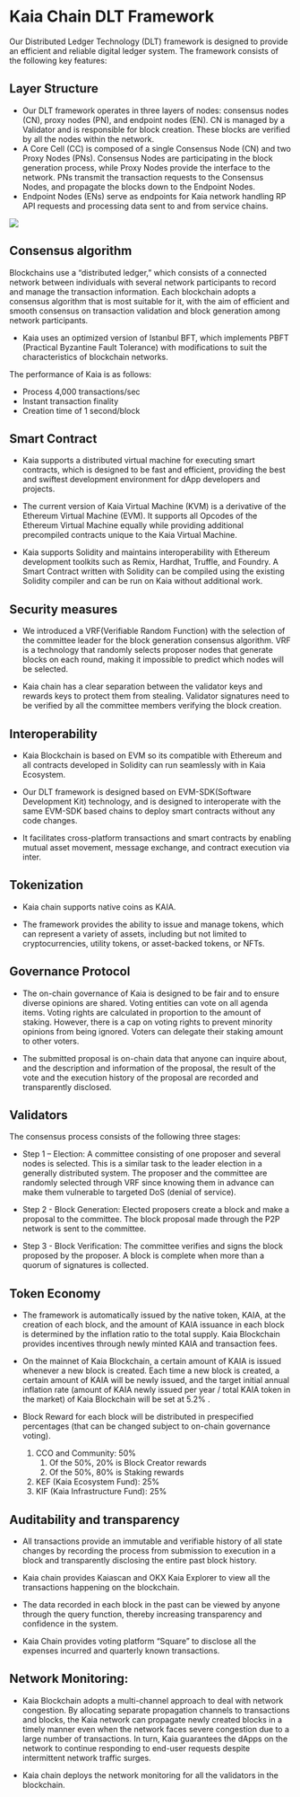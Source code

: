 # Kaia Chain DLT Framework

Our Distributed Ledger Technology (DLT) framework is designed to provide an efficient and reliable digital ledger system. The framework consists of the following key features:

## Layer Structure

- Our DLT framework operates in three layers of nodes: consensus nodes (CN), proxy nodes (PN), and endpoint nodes (EN). CN is managed by a Validator and is responsible for block creation. These blocks are verified by all the nodes within the network.
- A Core Cell (CC) is composed of a single Consensus Node (CN) and two Proxy Nodes (PNs). Consensus Nodes are participating in the block generation process, while Proxy Nodes provide the interface to the network. PNs transmit the transaction requests to the Consensus Nodes, and propagate the blocks down to the Endpoint Nodes.
- Endpoint Nodes (ENs) serve as endpoints for Kaia network handling RP API requests and processing data sent to and from service chains.

![](/img/misc/kaia-nodes.jpg)

## Consensus algorithm

Blockchains use a “distributed ledger,” which consists of a connected network between individuals with several network participants to record and manage the transaction information. Each blockchain adopts a consensus algorithm that is most suitable for it, with the aim of efficient and smooth consensus on transaction validation and block generation among network participants.

- Kaia uses an optimized version of Istanbul BFT, which implements PBFT (Practical Byzantine Fault Tolerance) with modifications to suit the characteristics of blockchain networks.

The performance of Kaia is as follows:

- Process 4,000 transactions/sec
- Instant transaction finality
- Creation time of 1 second/block

## Smart Contract

- Kaia supports a distributed virtual machine for executing smart contracts, which is designed to be fast and efficient, providing the best and swiftest development environment for dApp developers and projects.

- The current version of Kaia Virtual Machine (KVM) is a derivative of the Ethereum Virtual Machine (EVM). It supports all Opcodes of the Ethereum Virtual Machine equally while providing additional precompiled contracts unique to the Kaia Virtual Machine.

- Kaia supports Solidity and maintains interoperability with Ethereum development toolkits such as Remix, Hardhat, Truffle, and Foundry. A Smart Contract written with Solidity can be compiled using the existing Solidity compiler and can be run on Kaia without additional work.

## Security measures

- We introduced a VRF(Verifiable Random Function) with the selection of the committee leader for the block generation consensus algorithm. VRF is a technology that randomly selects proposer nodes that generate blocks on each round, making it impossible to predict which nodes will be selected.

- Kaia chain has a clear separation between the validator keys and rewards keys to protect them from stealing. Validator signatures need to be verified by all the committee members verifying the block creation.

## Interoperability

- Kaia Blockchain is based on EVM so its compatible with Ethereum and all contracts developed in Solidity can run seamlessly with in Kaia Ecosystem.

- Our DLT framework is designed based on EVM-SDK(Software Development Kit) technology, and is designed to interoperate with the same EVM-SDK based chains to deploy smart contracts without any code changes.

- It facilitates cross-platform transactions and smart contracts by enabling mutual asset movement, message exchange, and contract execution via inter.

## Tokenization

- Kaia chain supports native coins as KAIA.

- The framework provides the ability to issue and manage tokens, which can represent a variety of assets, including but not limited to cryptocurrencies, utility tokens, or asset-backed tokens, or NFTs.

## Governance Protocol

- The on-chain governance of Kaia is designed to be fair and to ensure diverse opinions are shared. Voting entities can vote on all agenda items. Voting rights are calculated in proportion to the amount of staking. However, there is a cap on voting rights to prevent minority opinions from being ignored. Voters can delegate their staking amount to other voters.

- The submitted proposal is on-chain data that anyone can inquire about, and the description and information of the proposal, the result of the vote and the execution history of the proposal are recorded and transparently disclosed.

## Validators

The consensus process consists of the following three stages:

- Step 1 – Election: A committee consisting of one proposer and several nodes is selected. This is a similar task to the leader election in a generally distributed system. The proposer and the committee are randomly selected through VRF since knowing them in advance can make them vulnerable to targeted DoS (denial of service).

- Step 2 - Block Generation: Elected proposers create a block and make a proposal to the committee. The block proposal made through the P2P network is sent to the committee.

- Step 3 - Block Verification: The committee verifies and signs the block proposed by the proposer. A block is complete when more than a quorum of signatures is collected.

## Token Economy

- The framework is automatically issued by the native token, KAIA, at the creation of each block, and the amount of KAIA issuance in each block is determined by the inflation ratio to the total supply. Kaia Blockchain provides incentives through newly minted KAIA and transaction fees.

- On the mainnet of Kaia Blockchain, a certain amount of KAIA is issued whenever a new block is created. Each time a new block is created, a certain amount of KAIA will be newly issued, and the target initial annual inflation rate (amount of KAIA newly issued per year / total KAIA token in the market) of Kaia Blockchain will be set at 5.2% .

- Block Reward for each block will be distributed in prespecified percentages (that can be changed subject to on-chain governance voting).

  1. CCO and Community: 50%
      1. Of the 50%, 20% is Block Creator rewards
      2. Of the 50%, 80% is Staking rewards
  2. KEF (Kaia Ecosystem Fund): 25%
  3. KIF (Kaia Infrastructure Fund): 25%

## Auditability and transparency

- All transactions provide an immutable and verifiable history of all state changes by recording the process from submission to execution in a block and transparently disclosing the entire past block history.

- Kaia chain provides Kaiascan and OKX Kaia Explorer to view all the transactions happening on the blockchain.

- The data recorded in each block in the past can be viewed by anyone through the query function, thereby increasing transparency and confidence in the system.

- Kaia Chain provides voting platform “Square” to disclose all the expenses incurred and quarterly known transactions.

## Network Monitoring:

- Kaia Blockchain adopts a multi-channel approach to deal with network congestion. By allocating separate propagation channels to transactions and blocks, the Kaia network can propagate newly created blocks in a timely manner even when the network faces severe congestion due to a large number of transactions. In turn, Kaia guarantees the dApps on the network to continue responding to end-user requests despite intermittent network traffic surges.

- Kaia chain deploys the network monitoring for all the validators in the blockchain.
